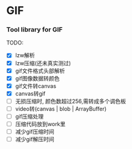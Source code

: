 # GIF

### Tool library for GIF

TODO:
- [x] lzw解析
- [x] lzw压缩(还未真实测过)
- [x] gif文件格式头部解析
- [x] gif图像数据转颜色
- [x] gif文件转canvas
- [x] canvas转gif
- [ ] 无损压缩时, 颜色数超过256,需转成多个调色板
- [ ] video转(canvas | blob | ArrayBuffer)
- [ ] gif压缩处理
- [ ] 压缩代码放到work里
- [ ] 减少gif压缩时间
- [ ] 减少gif解压时间
